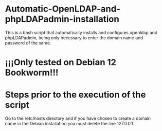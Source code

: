 # Automatic-OpenLDAP-and-phpLDAPadmin-installation

This is a bash script that automatically installs and configures openldap and phpLDAPadmin, being only necessary to enter the domain name and password of the same.

# ¡¡¡Only tested on Debian 12 Bookworm!!!

# Steps prior to the execution of the script

Go to the /etc/hosts directory and if you have chosen to create a domain name in the Debian installation you must delete the line 127.0.0.1 <Domain name>.


